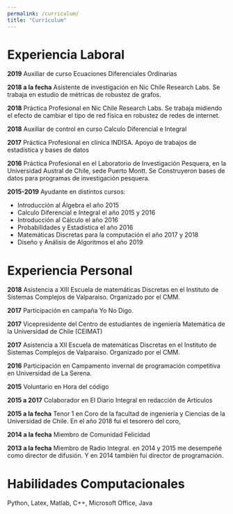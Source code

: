 ```yaml
---
permalink: /curriculum/
title: "Currículum"
---
```


**Experiencia Laboral**
=========
**2019** Auxiliar de curso Ecuaciones Diferenciales Ordinarias

**2018 a la fecha** Asistente de investigación en Nic Chile Research Labs. Se trabaja en estudio de métricas de robustez de grafos.

**2018** Práctica Profesional en Nic Chile Research Labs. Se trabaja midiendo el efecto de cambiar el tipo de red física en robustez de redes de internet.

**2018** Auxiliar de control en curso Calculo Diferencial e Integral

**2017** Práctica Profesional en clínica INDISA. Apoyo de trabajos de estadística y bases de datos

**2016** Práctica Profesional en el Laboratorio de Investigación Pesquera, en la Universidad Austral de Chile, sede Puerto Montt. Se Construyeron bases de datos para programas de investigación pesquera.

**2015-2019** Ayudante en distintos cursos:

* Introducción al Álgebra el año 2015
* Calculo Diferencial e Integral el año 2015 y 2016
* Introducción al Cálculo el año 2016
* Probabilidades y Estadística el año 2016
* Matemáticas Discretas para la computación el año 2017 y 2018
* Diseño y Análisis de Algoritmos el año 2019

Experiencia Personal
========
**2018** Asistencia a XIII Escuela de matemáticas Discretas en el Instituto de Sistemas Complejos de Valparaiso. Organizado por el CMM.

**2017** Participación en campaña Yo No Digo.

**2017** Vicepresidente del Centro de estudiantes de ingeniería Matemática de la Universidad de Chile (CEIMAT)

**2017** Asistencia a XII Escuela de matemáticas Discretas en el Instituto de Sistemas Complejos de Valparaiso. Organizado por el CMM.

**2016** Participación en Campamento invernal de programación competitiva en Universidad de La Serena.

**2015** Voluntario en Hora del código

**2015 a 2017** Colaborador en El Diario Integral en  redacción de Artículos

**2015 a la fecha** Tenor 1 en Coro de la facultad de ingeniería y Ciencias de la Universidad de Chile. En el año 2018 fui el tesorero del coro,

**2014 a la fecha** Miembro de Comunidad Felicidad

**2013 a la fecha** Miembro de Radio Integral. en 2014 y 2015 me desempeñé como director de difusión. Y en 2014 también fui director de programación.

Habilidades Computacionales
=========
Python, Latex, Matlab, C++, Microsoft Office, Java
